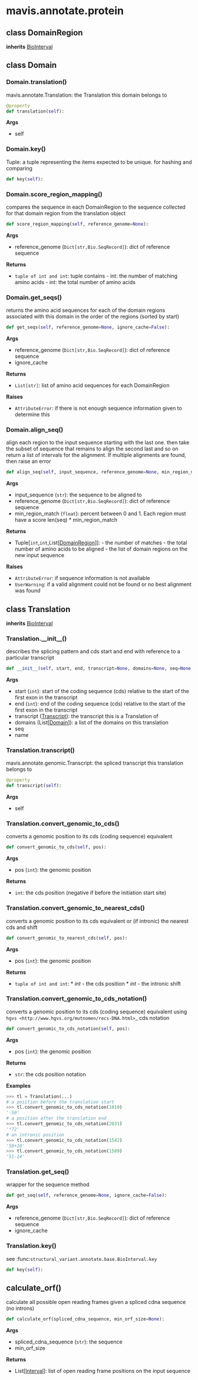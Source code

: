 # mavis.annotate.protein

## class DomainRegion

**inherits** [BioInterval](../base/#class-biointerval)



## class Domain


### Domain.translation()

mavis.annotate.Translation: the Translation this domain belongs to

```python
@property
def translation(self):
```

**Args**

- self

### Domain.key()

Tuple: a tuple representing the items expected to be unique. for hashing and comparing

```python
def key(self):
```

### Domain.score\_region\_mapping()

compares the sequence in each DomainRegion to the sequence collected for that domain region from the
translation object

```python
def score_region_mapping(self, reference_genome=None):
```

**Args**

- reference_genome (`Dict[str,Bio.SeqRecord]`): dict of reference sequence

**Returns**

- `tuple of int and int`: tuple contains - int: the number of matching amino acids - int: the total number of amino acids

### Domain.get\_seqs()

returns the amino acid sequences for each of the domain regions associated with
this domain in the order of the regions (sorted by start)

```python
def get_seqs(self, reference_genome=None, ignore_cache=False):
```

**Args**

- reference_genome (`Dict[str,Bio.SeqRecord]`): dict of reference sequence
- ignore_cache

**Returns**

- `List[str]`: list of amino acid sequences for each DomainRegion

**Raises**

- `AttributeError`: if there is not enough sequence information given to determine this

### Domain.align\_seq()

align each region to the input sequence starting with the last one.
then take the subset of sequence that remains to align the second last and so on
return a list of intervals for the alignment. If multiple alignments are found,
then raise an error

```python
def align_seq(self, input_sequence, reference_genome=None, min_region_match=0.5):
```

**Args**

- input_sequence (`str`): the sequence to be aligned to
- reference_genome (`Dict[str,Bio.SeqRecord]`): dict of reference sequence
- min_region_match (`float`): percent between 0 and 1. Each region must have a score len(seq) * min_region_match

**Returns**

- Tuple\[`int`,`int`,List\[[DomainRegion](#class-domainregion)\]\]:  - the number of matches - the total number of amino acids to be aligned - the list of domain regions on the new input sequence

**Raises**

- `AttributeError`: if sequence information is not available
- `UserWarning`: if a valid alignment could not be found or no best alignment was found


## class Translation

**inherits** [BioInterval](../base/#class-biointerval)

### Translation.\_\_init\_\_()

describes the splicing pattern and cds start and end with reference to a particular transcript

```python
def __init__(self, start, end, transcript=None, domains=None, seq=None, name=None):
```

**Args**

- start (`int`): start of the coding sequence (cds) relative to the start of the first exon in the transcript
- end (`int`): end of the coding sequence (cds) relative to the start of the first exon in the transcript
- transcript ([Transcript](../genomic/#class-transcript)): the transcript this is a Translation of
- domains (List\[[Domain](#class-domain)\]): a list of the domains on this translation
- seq
- name

### Translation.transcript()

mavis.annotate.genomic.Transcript: the spliced transcript this translation belongs to

```python
@property
def transcript(self):
```

**Args**

- self



### Translation.convert\_genomic\_to\_cds()

converts a genomic position to its cds (coding sequence) equivalent

```python
def convert_genomic_to_cds(self, pos):
```

**Args**

- pos (`int`): the genomic position

**Returns**

- `int`: the cds position (negative if before the initiation start site)

### Translation.convert\_genomic\_to\_nearest\_cds()

converts a genomic position to its cds equivalent or (if intronic) the nearest cds and shift

```python
def convert_genomic_to_nearest_cds(self, pos):
```

**Args**

- pos (`int`): the genomic position

**Returns**

- `tuple of int and int`:  * *int* - the cds position * *int* - the intronic shift

### Translation.convert\_genomic\_to\_cds\_notation()

converts a genomic position to its cds (coding sequence) equivalent using
`hgvs <http://www.hgvs.org/mutnomen/recs-DNA.html>`_ cds notation

```python
def convert_genomic_to_cds_notation(self, pos):
```

**Args**

- pos (`int`): the genomic position

**Returns**

- `str`: the cds position notation

**Examples**

```python
>>> tl = Translation(...)
# a position before the translation start
>>> tl.convert_genomic_to_cds_notation(1010)
'-50'
# a position after the translation end
>>> tl.convert_genomic_to_cds_notation(2031)
'*72'
# an intronic position
>>> tl.convert_genomic_to_cds_notation(1542)
'50+10'
>>> tl.convert_genomic_to_cds_notation(1589)
'51-14'
```



### Translation.get\_seq()

wrapper for the sequence method

```python
def get_seq(self, reference_genome=None, ignore_cache=False):
```

**Args**

- reference_genome (`Dict[str,Bio.SeqRecord]`): dict of reference sequence
- ignore_cache


### Translation.key()

see :func:`structural_variant.annotate.base.BioInterval.key`

```python
def key(self):
```


## calculate\_orf()

calculate all possible open reading frames given a spliced cdna sequence (no introns)

```python
def calculate_orf(spliced_cdna_sequence, min_orf_size=None):
```

**Args**

- spliced_cdna_sequence (`str`): the sequence
- min_orf_size

**Returns**

- List\[[Interval](../../interval/#class-interval)\]: list of open reading frame positions on the input sequence
